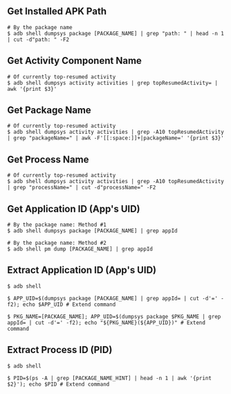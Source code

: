 ## Get Installed APK Path

```
# By the package name
$ adb shell dumpsys package [PACKAGE_NAME] | grep "path: " | head -n 1 | cut -d"path: " -F2
```

## Get Activity Component Name

```
# Of currently top-resumed activity
$ adb shell dumpsys activity activities | grep topResumedActivity= | awk '{print $3}'
```

## Get Package Name

```
# Of currently top-resumed activity
$ adb shell dumpsys activity activities | grep -A10 topResumedActivity | grep "packageName=" | awk -F'[[:space:]]+|packageName=' '{print $3}'
```


## Get Process Name
```
# Of currently top-resumed activity
$ adb shell dumpsys activity activities | grep -A10 topResumedActivity | grep "processName=" | cut -d"processName=" -F2
```

## Get Application ID (App's UID)

```
# By the package name: Method #1
$ adb shell dumpsys package [PACKAGE_NAME] | grep appId

# By the package name: Method #2
$ adb shell pm dump [PACKAGE_NAME] | grep appId
```

## Extract Application ID (App's UID)

```
$ adb shell

$ APP_UID=$(dumpsys package [PACKAGE_NAME] | grep appId= | cut -d'=' -f2); echo $APP_UID # Extend command

$ PKG_NAME=[PACKAGE_NAME]; APP_UID=$(dumpsys package $PKG_NAME | grep appId= | cut -d'=' -f2); echo "${PKG_NAME}(${APP_UID})" # Extend command
```

## Extract Process ID (PID)

```
$ adb shell

$ PID=$(ps -A | grep [PACKAGE_NAME_HINT] | head -n 1 | awk '{print $2}'); echo $PID # Extend command
```
